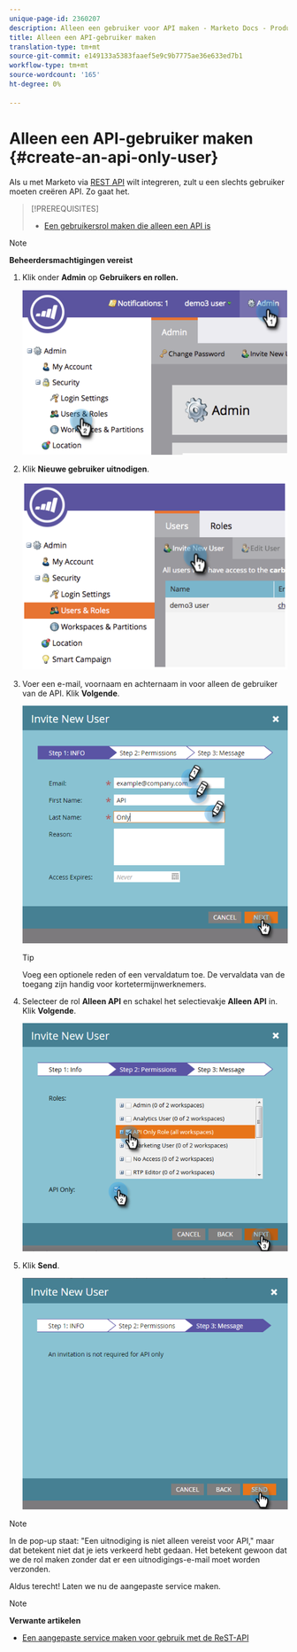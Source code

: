 ```yaml
---
unique-page-id: 2360207
description: Alleen een gebruiker voor API maken - Marketo Docs - Productdocumentatie
title: Alleen een API-gebruiker maken
translation-type: tm+mt
source-git-commit: e149133a5383faaef5e9c9b7775ae36e633ed7b1
workflow-type: tm+mt
source-wordcount: '165'
ht-degree: 0%

---
```



# Alleen een API-gebruiker maken {#create-an-api-only-user}

Als u met Marketo via [REST API](http://developers.marketo.com/documentation/rest/) wilt integreren, zult u een slechts gebruiker moeten creëren API. Zo gaat het.

>[!PREREQUISITES]
>
>* [Een gebruikersrol maken die alleen een API is](create-an-api-only-user-role.md)

>



>[!NOTE]
>
>**Beheerdersmachtigingen vereist**

1. Klik onder **Admin** op **Gebruikers en rollen.**

   ![](assets/image2014-9-17-9-3a31-3a31.png)

1. Klik **Nieuwe gebruiker uitnodigen**.

   ![](assets/image2014-9-17-9-3a32-3a3.png)

1. Voer een e-mail, voornaam en achternaam in voor alleen de gebruiker van de API. Klik **Volgende**.

   ![](assets/image2016-5-24-10-3a53-3a7.png)

   >[!TIP]
   >
   >Voeg een optionele reden of een vervaldatum toe. De vervaldata van de toegang zijn handig voor kortetermijnwerknemers.

1. Selecteer de rol **Alleen API** en schakel het selectievakje **Alleen API** in. Klik **Volgende**.

   ![](assets/four.png)

1. Klik **Send**.

   ![](assets/image2016-5-24-11-3a8-3a20.png)

>[!NOTE]
>
>In de pop-up staat: &quot;Een uitnodiging is niet alleen vereist voor API,&quot; maar dat betekent niet dat je iets verkeerd hebt gedaan. Het betekent gewoon dat we de rol maken zonder dat er een uitnodigings-e-mail moet worden verzonden.

Aldus terecht! Laten we nu de aangepaste service maken.

>[!NOTE]
>
>**Verwante artikelen**
>
>* [Een aangepaste service maken voor gebruik met de ReST-API](../../../product-docs/administration/additional-integrations/create-a-custom-service-for-use-with-rest-api.md)

>



